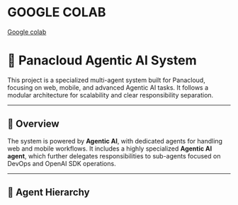 # GOOGLE COLAB 
[Google colab](https://colab.research.google.com/drive/1Xle9oxT7oTVyJdY29qKrF2ECY6JdGkQa?usp=sharing)
# 🤖 Panacloud Agentic AI System

This project is a specialized multi-agent system built for Panacloud, focusing on web, mobile, and advanced Agentic AI tasks. It follows a modular architecture for scalability and clear responsibility separation.

---

## 🧠 Overview

The system is powered by **Agentic AI**, with dedicated agents for handling web and mobile workflows. It includes a highly specialized **Agentic AI agent**, which further delegates responsibilities to sub-agents focused on DevOps and OpenAI SDK operations.

---

## 🧩 Agent Hierarchy

